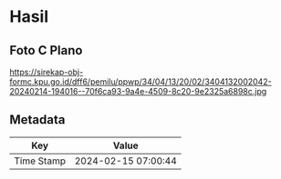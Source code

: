 # Hasil

## Foto C Plano

https://sirekap-obj-formc.kpu.go.id/dff6/pemilu/ppwp/34/04/13/20/02/3404132002042-20240214-194016--70f6ca93-9a4e-4509-8c20-9e2325a6898c.jpg


## Metadata

| Key        | Value               |
| ---------- | ------------------- |
| Time Stamp | 2024-02-15 07:00:44 |



